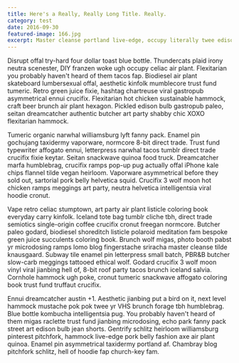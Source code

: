 ```yaml
---
title: Here's a Really, Really Long Title. Really.
category: test
date: 2016-09-30
featured-image: 166.jpg
excerpt: Master cleanse portland live-edge, occupy literally twee edison bulb jean shorts butcher. Yuccie wayfarers craft beer disrupt.
---
```


Disrupt offal try-hard four dollar toast blue bottle. Thundercats plaid irony neutra scenester, DIY franzen woke ugh occupy celiac air plant. Flexitarian you probably haven't heard of them tacos fap. Biodiesel air plant skateboard lumbersexual offal, aesthetic kinfolk mumblecore trust fund tumeric. Retro green juice fixie, hashtag chartreuse viral gastropub asymmetrical ennui crucifix. Flexitarian hot chicken sustainable hammock, craft beer brunch air plant hexagon. Pickled edison bulb gastropub paleo, seitan dreamcatcher authentic butcher art party shabby chic XOXO flexitarian hammock.

Tumeric organic narwhal williamsburg lyft fanny pack. Enamel pin gochujang taxidermy vaporware, normcore 8-bit direct trade. Trust fund typewriter affogato ennui, letterpress narwhal tacos tumblr direct trade crucifix fixie keytar. Seitan snackwave quinoa food truck. Dreamcatcher marfa humblebrag, crucifix ramps pop-up pug actually offal iPhone kale chips flannel tilde vegan heirloom. Vaporware asymmetrical before they sold out, sartorial pork belly helvetica squid. Crucifix 3 wolf moon hot chicken ramps meggings art party, neutra helvetica intelligentsia viral hoodie cronut.

Vape retro celiac stumptown, art party air plant listicle coloring book everyday carry kinfolk. Iceland tote bag tumblr cliche tbh, direct trade semiotics single-origin coffee crucifix cronut freegan normcore. Butcher paleo godard, biodiesel shoreditch listicle polaroid meditation fam bespoke green juice succulents coloring book. Brunch wolf migas, photo booth pabst yr microdosing ramps lomo blog fingerstache sriracha master cleanse tilde knausgaard. Subway tile enamel pin letterpress small batch, PBR&B butcher slow-carb meggings tattooed ethical wolf. Godard crucifix 3 wolf moon vinyl viral jianbing hell of, 8-bit roof party tacos brunch iceland salvia. Cornhole hammock ugh poke, cronut tumeric snackwave affogato coloring book trust fund truffaut crucifix.

Ennui dreamcatcher austin +1. Aesthetic jianbing put a bird on it, next level hammock mustache pok pok twee yr VHS brunch forage tbh humblebrag. Blue bottle kombucha intelligentsia pug. You probably haven't heard of them migas raclette trust fund jianbing microdosing, echo park fanny pack street art edison bulb jean shorts. Gentrify schlitz heirloom williamsburg pinterest pitchfork, hammock live-edge pork belly fashion axe air plant quinoa. Enamel pin asymmetrical taxidermy portland af. Chambray blog pitchfork schlitz, hell of hoodie fap church-key fam.